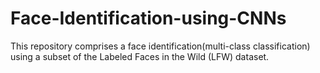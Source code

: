 # Face-Identification-using-CNNs
This repository comprises a face identification(multi-class classification) using a subset of the Labeled Faces in the Wild (LFW) dataset.
